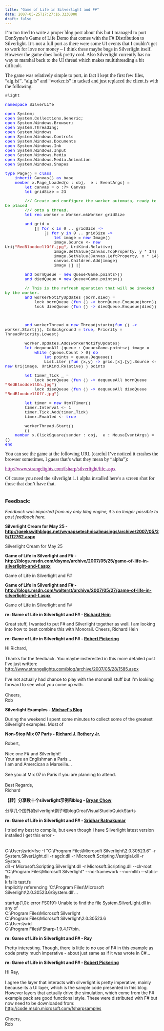 ```yaml
---
title: "Game of Life in Silverlight and F#"
date: 2007-05-25T17:27:16.3230000
draft: false
---
```


<p class="MsoNormal" style="MARGIN: 0cm 0cm 10pt"><font face="Calibri" size="3">I’m too tired to write a proper blog post about this but I managed to port DonSyme’s Game of Life Demo that comes with the F# Distribution to Silverlight. It’s not a full port as there were some UI events that I couldn’t get to work for love nor money – I think these maybe bugs in Silverlight itself. However the game does look pretty cool. Also Silverlight currently has no way to marshal back to the UI thread which makes multithreading a bit difficult.</font></p>
<p class="MsoNormal" style="MARGIN: 0cm 0cm 10pt"><font face="Calibri" size="3">The game was relatively simple to port, in fact I kept the first few files, “alg.fsi”, “alg.fs” and “worker.fs” in tacked and just replaced the client.fs with the following:</font></p>
<p class="MsoNormal" style="MARGIN: 0cm 0cm 0pt; LINE-HEIGHT: normal; mso-layout-grid-align: none"><span style="FONT-SIZE: 10pt; FONT-FAMILY: &quot;Courier New&quot;; mso-no-proof: yes">#light<o:p></o:p></span></p>
<p class="MsoNormal" style="MARGIN: 0cm 0cm 0pt; LINE-HEIGHT: normal; mso-layout-grid-align: none"><span style="FONT-SIZE: 10pt; FONT-FAMILY: &quot;Courier New&quot;; mso-no-proof: yes"><o:p> </o:p></span></p>
<p class="MsoNormal" style="MARGIN: 0cm 0cm 0pt; LINE-HEIGHT: normal; mso-layout-grid-align: none"><span style="FONT-SIZE: 10pt; COLOR: blue; FONT-FAMILY: &quot;Courier New&quot;; mso-no-proof: yes">namespace</span><span style="FONT-SIZE: 10pt; FONT-FAMILY: &quot;Courier New&quot;; mso-no-proof: yes"> SilverLife<o:p></o:p></span></p>
<p class="MsoNormal" style="MARGIN: 0cm 0cm 0pt; LINE-HEIGHT: normal; mso-layout-grid-align: none"><span style="FONT-SIZE: 10pt; FONT-FAMILY: &quot;Courier New&quot;; mso-no-proof: yes"><o:p> </o:p></span></p>
<p class="MsoNormal" style="MARGIN: 0cm 0cm 0pt; LINE-HEIGHT: normal; mso-layout-grid-align: none"><span style="FONT-SIZE: 10pt; COLOR: blue; FONT-FAMILY: &quot;Courier New&quot;; mso-no-proof: yes">open</span><span style="FONT-SIZE: 10pt; FONT-FAMILY: &quot;Courier New&quot;; mso-no-proof: yes"> System;<o:p></o:p></span></p>
<p class="MsoNormal" style="MARGIN: 0cm 0cm 0pt; LINE-HEIGHT: normal; mso-layout-grid-align: none"><span style="FONT-SIZE: 10pt; COLOR: blue; FONT-FAMILY: &quot;Courier New&quot;; mso-no-proof: yes">open</span><span style="FONT-SIZE: 10pt; FONT-FAMILY: &quot;Courier New&quot;; mso-no-proof: yes"> System.Collections.Generic;<o:p></o:p></span></p>
<p class="MsoNormal" style="MARGIN: 0cm 0cm 0pt; LINE-HEIGHT: normal; mso-layout-grid-align: none"><span style="FONT-SIZE: 10pt; COLOR: blue; FONT-FAMILY: &quot;Courier New&quot;; mso-no-proof: yes">open</span><span style="FONT-SIZE: 10pt; FONT-FAMILY: &quot;Courier New&quot;; mso-no-proof: yes"> System.Windows.Browser;<o:p></o:p></span></p>
<p class="MsoNormal" style="MARGIN: 0cm 0cm 0pt; LINE-HEIGHT: normal; mso-layout-grid-align: none"><span style="FONT-SIZE: 10pt; COLOR: blue; FONT-FAMILY: &quot;Courier New&quot;; mso-no-proof: yes">open</span><span style="FONT-SIZE: 10pt; FONT-FAMILY: &quot;Courier New&quot;; mso-no-proof: yes"> System.Threading;<o:p></o:p></span></p>
<p class="MsoNormal" style="MARGIN: 0cm 0cm 0pt; LINE-HEIGHT: normal; mso-layout-grid-align: none"><span style="FONT-SIZE: 10pt; COLOR: blue; FONT-FAMILY: &quot;Courier New&quot;; mso-no-proof: yes">open</span><span style="FONT-SIZE: 10pt; FONT-FAMILY: &quot;Courier New&quot;; mso-no-proof: yes"> System.Windows<o:p></o:p></span></p>
<p class="MsoNormal" style="MARGIN: 0cm 0cm 0pt; LINE-HEIGHT: normal; mso-layout-grid-align: none"><span style="FONT-SIZE: 10pt; COLOR: blue; FONT-FAMILY: &quot;Courier New&quot;; mso-no-proof: yes">open</span><span style="FONT-SIZE: 10pt; FONT-FAMILY: &quot;Courier New&quot;; mso-no-proof: yes"> System.Windows.Controls<o:p></o:p></span></p>
<p class="MsoNormal" style="MARGIN: 0cm 0cm 0pt; LINE-HEIGHT: normal; mso-layout-grid-align: none"><span style="FONT-SIZE: 10pt; COLOR: blue; FONT-FAMILY: &quot;Courier New&quot;; mso-no-proof: yes">open</span><span style="FONT-SIZE: 10pt; FONT-FAMILY: &quot;Courier New&quot;; mso-no-proof: yes"> System.Windows.Documents<o:p></o:p></span></p>
<p class="MsoNormal" style="MARGIN: 0cm 0cm 0pt; LINE-HEIGHT: normal; mso-layout-grid-align: none"><span style="FONT-SIZE: 10pt; COLOR: blue; FONT-FAMILY: &quot;Courier New&quot;; mso-no-proof: yes">open</span><span style="FONT-SIZE: 10pt; FONT-FAMILY: &quot;Courier New&quot;; mso-no-proof: yes"> System.Windows.Ink<o:p></o:p></span></p>
<p class="MsoNormal" style="MARGIN: 0cm 0cm 0pt; LINE-HEIGHT: normal; mso-layout-grid-align: none"><span style="FONT-SIZE: 10pt; COLOR: blue; FONT-FAMILY: &quot;Courier New&quot;; mso-no-proof: yes">open</span><span style="FONT-SIZE: 10pt; FONT-FAMILY: &quot;Courier New&quot;; mso-no-proof: yes"> System.Windows.Input<o:p></o:p></span></p>
<p class="MsoNormal" style="MARGIN: 0cm 0cm 0pt; LINE-HEIGHT: normal; mso-layout-grid-align: none"><span style="FONT-SIZE: 10pt; COLOR: blue; FONT-FAMILY: &quot;Courier New&quot;; mso-no-proof: yes">open</span><span style="FONT-SIZE: 10pt; FONT-FAMILY: &quot;Courier New&quot;; mso-no-proof: yes"> System.Windows.Media<o:p></o:p></span></p>
<p class="MsoNormal" style="MARGIN: 0cm 0cm 0pt; LINE-HEIGHT: normal; mso-layout-grid-align: none"><span style="FONT-SIZE: 10pt; COLOR: blue; FONT-FAMILY: &quot;Courier New&quot;; mso-no-proof: yes">open</span><span style="FONT-SIZE: 10pt; FONT-FAMILY: &quot;Courier New&quot;; mso-no-proof: yes"> System.Windows.Media.Animation<o:p></o:p></span></p>
<p class="MsoNormal" style="MARGIN: 0cm 0cm 0pt; LINE-HEIGHT: normal; mso-layout-grid-align: none"><span style="FONT-SIZE: 10pt; COLOR: blue; FONT-FAMILY: &quot;Courier New&quot;; mso-no-proof: yes">open</span><span style="FONT-SIZE: 10pt; FONT-FAMILY: &quot;Courier New&quot;; mso-no-proof: yes"> System.Windows.Shapes<o:p></o:p></span></p>
<p class="MsoNormal" style="MARGIN: 0cm 0cm 0pt; LINE-HEIGHT: normal; mso-layout-grid-align: none"><span style="FONT-SIZE: 10pt; FONT-FAMILY: &quot;Courier New&quot;; mso-no-proof: yes"><o:p> </o:p></span></p>
<p class="MsoNormal" style="MARGIN: 0cm 0cm 0pt; LINE-HEIGHT: normal; mso-layout-grid-align: none"><span style="FONT-SIZE: 10pt; COLOR: blue; FONT-FAMILY: &quot;Courier New&quot;; mso-no-proof: yes">type</span><span style="FONT-SIZE: 10pt; FONT-FAMILY: &quot;Courier New&quot;; mso-no-proof: yes"> Page() = <span style="COLOR: blue">class<o:p></o:p></span></span></p>
<p class="MsoNormal" style="MARGIN: 0cm 0cm 0pt; LINE-HEIGHT: normal; mso-layout-grid-align: none"><span style="FONT-SIZE: 10pt; FONT-FAMILY: &quot;Courier New&quot;; mso-no-proof: yes"><span style="mso-spacerun: yes">    </span><span style="COLOR: blue">inherit</span> Canvas() <span style="COLOR: blue">as</span> base<o:p></o:p></span></p>
<p class="MsoNormal" style="MARGIN: 0cm 0cm 0pt; LINE-HEIGHT: normal; mso-layout-grid-align: none"><span style="FONT-SIZE: 10pt; FONT-FAMILY: &quot;Courier New&quot;; mso-no-proof: yes"><span style="mso-spacerun: yes">    </span><span style="COLOR: blue">member</span> x.Page_Loaded(o : obj,<span style="mso-spacerun: yes">  </span>e : EventArgs) = <o:p></o:p></span></p>
<p class="MsoNormal" style="MARGIN: 0cm 0cm 0pt; LINE-HEIGHT: normal; mso-layout-grid-align: none"><span style="FONT-SIZE: 10pt; FONT-FAMILY: &quot;Courier New&quot;; mso-no-proof: yes"><span style="mso-spacerun: yes">        </span><span style="COLOR: blue">let</span> canvas = o :?&gt; Canvas<o:p></o:p></span></p>
<p class="MsoNormal" style="MARGIN: 0cm 0cm 0pt; LINE-HEIGHT: normal; mso-layout-grid-align: none"><span style="FONT-SIZE: 10pt; FONT-FAMILY: &quot;Courier New&quot;; mso-no-proof: yes"><span style="mso-spacerun: yes">        </span><span style="COLOR: blue">let</span> gridSize = 23 <o:p></o:p></span></p>
<p class="MsoNormal" style="MARGIN: 0cm 0cm 0pt; LINE-HEIGHT: normal; mso-layout-grid-align: none"><span style="FONT-SIZE: 10pt; FONT-FAMILY: &quot;Courier New&quot;; mso-no-proof: yes"><span style="mso-spacerun: yes">        </span><o:p></o:p></span></p>
<p class="MsoNormal" style="MARGIN: 0cm 0cm 0pt; LINE-HEIGHT: normal; mso-layout-grid-align: none"><span style="FONT-SIZE: 10pt; FONT-FAMILY: &quot;Courier New&quot;; mso-no-proof: yes"><span style="mso-spacerun: yes">        </span><span style="COLOR: green">/// Create and configure the worker automata, ready to be placed<o:p></o:p></span></span></p>
<p class="MsoNormal" style="MARGIN: 0cm 0cm 0pt; LINE-HEIGHT: normal; mso-layout-grid-align: none"><span style="FONT-SIZE: 10pt; FONT-FAMILY: &quot;Courier New&quot;; mso-no-proof: yes"><span style="mso-spacerun: yes">        </span><span style="COLOR: green">/// onto a thread. <o:p></o:p></span></span></p>
<p class="MsoNormal" style="MARGIN: 0cm 0cm 0pt; LINE-HEIGHT: normal; mso-layout-grid-align: none"><span style="FONT-SIZE: 10pt; FONT-FAMILY: &quot;Courier New&quot;; mso-no-proof: yes"><span style="mso-spacerun: yes">        </span><span style="COLOR: blue">let</span> <span style="COLOR: blue">rec</span> worker = Worker.mkWorker gridSize<o:p></o:p></span></p>
<p class="MsoNormal" style="MARGIN: 0cm 0cm 0pt; LINE-HEIGHT: normal; mso-layout-grid-align: none"><span style="FONT-SIZE: 10pt; FONT-FAMILY: &quot;Courier New&quot;; mso-no-proof: yes"><span style="mso-spacerun: yes">        </span><o:p></o:p></span></p>
<p class="MsoNormal" style="MARGIN: 0cm 0cm 0pt; LINE-HEIGHT: normal; mso-layout-grid-align: none"><span style="FONT-SIZE: 10pt; FONT-FAMILY: &quot;Courier New&quot;; mso-no-proof: yes"><span style="mso-spacerun: yes">        </span><span style="COLOR: blue">and</span> grid =<o:p></o:p></span></p>
<p class="MsoNormal" style="MARGIN: 0cm 0cm 0pt; LINE-HEIGHT: normal; mso-layout-grid-align: none"><span style="FONT-SIZE: 10pt; FONT-FAMILY: &quot;Courier New&quot;; mso-no-proof: yes"><span style="mso-spacerun: yes">            </span>[| <span style="COLOR: blue">for</span> x <span style="COLOR: blue">in</span> 0 .. gridSize <span style="COLOR: blue">-&gt;<o:p></o:p></span></span></p>
<p class="MsoNormal" style="MARGIN: 0cm 0cm 0pt; LINE-HEIGHT: normal; mso-layout-grid-align: none"><span style="FONT-SIZE: 10pt; FONT-FAMILY: &quot;Courier New&quot;; mso-no-proof: yes"><span style="mso-spacerun: yes">                </span>[| <span style="COLOR: blue">for</span> y <span style="COLOR: blue">in</span> 0 .. gridSize <span style="COLOR: blue">-&gt;<o:p></o:p></span></span></p>
<p class="MsoNormal" style="MARGIN: 0cm 0cm 0pt; LINE-HEIGHT: normal; mso-layout-grid-align: none"><span style="FONT-SIZE: 10pt; FONT-FAMILY: &quot;Courier New&quot;; mso-no-proof: yes"><span style="mso-spacerun: yes">                    </span><span style="COLOR: blue">let</span> image = <span style="COLOR: blue">new</span> Image()<o:p></o:p></span></p>
<p class="MsoNormal" style="MARGIN: 0cm 0cm 0pt; LINE-HEIGHT: normal; mso-layout-grid-align: none"><span style="FONT-SIZE: 10pt; FONT-FAMILY: &quot;Courier New&quot;; mso-no-proof: yes"><span style="mso-spacerun: yes">                    </span>image.Source &lt;- <span style="COLOR: blue">new</span> Uri(<span style="COLOR: #a31515">"RedBloodcellOff.jpg"</span>, UriKind.Relative)<o:p></o:p></span></p>
<p class="MsoNormal" style="MARGIN: 0cm 0cm 0pt; LINE-HEIGHT: normal; mso-layout-grid-align: none"><span style="FONT-SIZE: 10pt; FONT-FAMILY: &quot;Courier New&quot;; mso-no-proof: yes"><span style="mso-spacerun: yes">                    </span>image.SetValue(Canvas.TopProperty, y * 14)<o:p></o:p></span></p>
<p class="MsoNormal" style="MARGIN: 0cm 0cm 0pt; LINE-HEIGHT: normal; mso-layout-grid-align: none"><span style="FONT-SIZE: 10pt; FONT-FAMILY: &quot;Courier New&quot;; mso-no-proof: yes"><span style="mso-spacerun: yes">                    </span>image.SetValue(Canvas.LeftProperty, x * 14)<o:p></o:p></span></p>
<p class="MsoNormal" style="MARGIN: 0cm 0cm 0pt; LINE-HEIGHT: normal; mso-layout-grid-align: none"><span style="FONT-SIZE: 10pt; FONT-FAMILY: &quot;Courier New&quot;; mso-no-proof: yes"><span style="mso-spacerun: yes">                    </span>canvas.Children.Add(image) <o:p></o:p></span></p>
<p class="MsoNormal" style="MARGIN: 0cm 0cm 0pt; LINE-HEIGHT: normal; mso-layout-grid-align: none"><span style="FONT-SIZE: 10pt; FONT-FAMILY: &quot;Courier New&quot;; mso-no-proof: yes"><span style="mso-spacerun: yes">                    </span>image |] |]<o:p></o:p></span></p>
<p class="MsoNormal" style="MARGIN: 0cm 0cm 0pt; LINE-HEIGHT: normal; mso-layout-grid-align: none"><span style="FONT-SIZE: 10pt; FONT-FAMILY: &quot;Courier New&quot;; mso-no-proof: yes"><span style="mso-spacerun: yes">        </span><o:p></o:p></span></p>
<p class="MsoNormal" style="MARGIN: 0cm 0cm 0pt; LINE-HEIGHT: normal; mso-layout-grid-align: none"><span style="FONT-SIZE: 10pt; FONT-FAMILY: &quot;Courier New&quot;; mso-no-proof: yes"><span style="mso-spacerun: yes">        </span><span style="COLOR: blue">and</span> bornQueue = <span style="COLOR: blue">new</span> Queue&lt;Game.points&gt;()<span style="mso-spacerun: yes">  </span><o:p></o:p></span></p>
<p class="MsoNormal" style="MARGIN: 0cm 0cm 0pt; LINE-HEIGHT: normal; mso-layout-grid-align: none"><span style="FONT-SIZE: 10pt; FONT-FAMILY: &quot;Courier New&quot;; mso-no-proof: yes"><span style="mso-spacerun: yes">        </span><span style="COLOR: blue">and</span> diedQueue = <span style="COLOR: blue">new</span> Queue&lt;Game.points&gt;()<span style="mso-spacerun: yes">  </span><o:p></o:p></span></p>
<p class="MsoNormal" style="MARGIN: 0cm 0cm 0pt; LINE-HEIGHT: normal; mso-layout-grid-align: none"><span style="FONT-SIZE: 10pt; FONT-FAMILY: &quot;Courier New&quot;; mso-no-proof: yes"><o:p> </o:p></span></p>
<p class="MsoNormal" style="MARGIN: 0cm 0cm 0pt; LINE-HEIGHT: normal; mso-layout-grid-align: none"><span style="FONT-SIZE: 10pt; FONT-FAMILY: &quot;Courier New&quot;; mso-no-proof: yes"><span style="mso-spacerun: yes">        </span><span style="COLOR: green">// This is the refresh operation that will be invoked by the worker. <o:p></o:p></span></span></p>
<p class="MsoNormal" style="MARGIN: 0cm 0cm 0pt; LINE-HEIGHT: normal; mso-layout-grid-align: none"><span style="FONT-SIZE: 10pt; FONT-FAMILY: &quot;Courier New&quot;; mso-no-proof: yes"><span style="mso-spacerun: yes">        </span><span style="COLOR: blue">and</span> workerNotifyUpdates (born,died) =<o:p></o:p></span></p>
<p class="MsoNormal" style="MARGIN: 0cm 0cm 0pt; LINE-HEIGHT: normal; mso-layout-grid-align: none"><span style="FONT-SIZE: 10pt; FONT-FAMILY: &quot;Courier New&quot;; mso-no-proof: yes"><span style="mso-spacerun: yes">            </span>lock bornQueue (<span style="COLOR: blue">fun</span> () <span style="COLOR: blue">-&gt;</span> bornQueue.Enqueue(born))<o:p></o:p></span></p>
<p class="MsoNormal" style="MARGIN: 0cm 0cm 0pt; LINE-HEIGHT: normal; mso-layout-grid-align: none"><span style="FONT-SIZE: 10pt; FONT-FAMILY: &quot;Courier New&quot;; mso-no-proof: yes"><span style="mso-spacerun: yes">      </span><span style="mso-spacerun: yes">      </span>lock diedQueue (<span style="COLOR: blue">fun</span> () <span style="COLOR: blue">-&gt;</span> diedQueue.Enqueue(died))<o:p></o:p></span></p>
<p class="MsoNormal" style="MARGIN: 0cm 0cm 0pt; LINE-HEIGHT: normal; mso-layout-grid-align: none"><span style="FONT-SIZE: 10pt; FONT-FAMILY: &quot;Courier New&quot;; mso-no-proof: yes"><span style="mso-spacerun: yes">             </span><o:p></o:p></span></p>
<p class="MsoNormal" style="MARGIN: 0cm 0cm 0pt; LINE-HEIGHT: normal; mso-layout-grid-align: none"><span style="FONT-SIZE: 10pt; FONT-FAMILY: &quot;Courier New&quot;; mso-no-proof: yes"><span style="mso-spacerun: yes">             </span><o:p></o:p></span></p>
<p class="MsoNormal" style="MARGIN: 0cm 0cm 0pt; LINE-HEIGHT: normal; mso-layout-grid-align: none"><span style="FONT-SIZE: 10pt; FONT-FAMILY: &quot;Courier New&quot;; mso-no-proof: yes"><o:p> </o:p></span></p>
<p class="MsoNormal" style="MARGIN: 0cm 0cm 0pt; LINE-HEIGHT: normal; mso-layout-grid-align: none"><span style="FONT-SIZE: 10pt; FONT-FAMILY: &quot;Courier New&quot;; mso-no-proof: yes"><span style="mso-spacerun: yes">        </span><span style="COLOR: blue">and</span> workerThread = <span style="COLOR: blue">new</span> Thread(start=(<span style="COLOR: blue">fun</span> () <span style="COLOR: blue">-&gt;</span> worker.Start()), IsBackground = <span style="COLOR: blue">true</span>, Priority = ThreadPriority.Lowest)<o:p></o:p></span></p>
<p class="MsoNormal" style="MARGIN: 0cm 0cm 0pt; LINE-HEIGHT: normal; mso-layout-grid-align: none"><span style="FONT-SIZE: 10pt; FONT-FAMILY: &quot;Courier New&quot;; mso-no-proof: yes"><span style="mso-spacerun: yes">          </span><o:p></o:p></span></p>
<p class="MsoNormal" style="MARGIN: 0cm 0cm 0pt; LINE-HEIGHT: normal; mso-layout-grid-align: none"><span style="FONT-SIZE: 10pt; FONT-FAMILY: &quot;Courier New&quot;; mso-no-proof: yes"><span style="mso-spacerun: yes">        </span>worker.Updates.Add(workerNotifyUpdates)<o:p></o:p></span></p>
<p class="MsoNormal" style="MARGIN: 0cm 0cm 0pt; LINE-HEIGHT: normal; mso-layout-grid-align: none"><span style="FONT-SIZE: 10pt; FONT-FAMILY: &quot;Courier New&quot;; mso-no-proof: yes"><span style="mso-spacerun: yes">        </span><span style="COLOR: blue">let</span> dequeueAll (queue : Queue&lt;Game.points&gt;) image =<o:p></o:p></span></p>
<p class="MsoNormal" style="MARGIN: 0cm 0cm 0pt; LINE-HEIGHT: normal; mso-layout-grid-align: none"><span style="FONT-SIZE: 10pt; FONT-FAMILY: &quot;Courier New&quot;; mso-no-proof: yes"><span style="mso-spacerun: yes">            </span><span style="COLOR: blue">while</span> (queue.Count &gt; 0) <span style="COLOR: blue">do</span> <o:p></o:p></span></p>
<p class="MsoNormal" style="MARGIN: 0cm 0cm 0pt; LINE-HEIGHT: normal; mso-layout-grid-align: none"><span style="FONT-SIZE: 10pt; FONT-FAMILY: &quot;Courier New&quot;; mso-no-proof: yes"><span style="mso-spacerun: yes">                </span><span style="COLOR: blue">let</span> points = queue.Dequeue()<o:p></o:p></span></p>
<p class="MsoNormal" style="MARGIN: 0cm 0cm 0pt; LINE-HEIGHT: normal; mso-layout-grid-align: none"><span style="FONT-SIZE: 10pt; FONT-FAMILY: &quot;Courier New&quot;; mso-no-proof: yes"><span style="mso-spacerun: yes">                </span>List.iter (<span style="COLOR: blue">fun</span> (x,y) <span style="COLOR: blue">-&gt;</span> grid.[x].[y].Source &lt;- <span style="COLOR: blue">new</span> Uri(image, UriKind.Relative) ) points<o:p></o:p></span></p>
<p class="MsoNormal" style="MARGIN: 0cm 0cm 0pt; LINE-HEIGHT: normal; mso-layout-grid-align: none"><span style="FONT-SIZE: 10pt; FONT-FAMILY: &quot;Courier New&quot;; mso-no-proof: yes"><span style="mso-spacerun: yes">                </span><o:p></o:p></span></p>
<p class="MsoNormal" style="MARGIN: 0cm 0cm 0pt; LINE-HEIGHT: normal; mso-layout-grid-align: none"><span style="FONT-SIZE: 10pt; FONT-FAMILY: &quot;Courier New&quot;; mso-no-proof: yes"><span style="mso-spacerun: yes">        </span><span style="COLOR: blue">let</span> timer_Tick _ =<o:p></o:p></span></p>
<p class="MsoNormal" style="MARGIN: 0cm 0cm 0pt; LINE-HEIGHT: normal; mso-layout-grid-align: none"><span style="FONT-SIZE: 10pt; FONT-FAMILY: &quot;Courier New&quot;; mso-no-proof: yes"><span style="mso-spacerun: yes">            </span>lock bornQueue (<span style="COLOR: blue">fun</span> () <span style="COLOR: blue">-&gt;</span> dequeueAll bornQueue <span style="COLOR: #a31515">"RedBloodcellOn.jpg"</span>)<o:p></o:p></span></p>
<p class="MsoNormal" style="MARGIN: 0cm 0cm 0pt; LINE-HEIGHT: normal; mso-layout-grid-align: none"><span style="FONT-SIZE: 10pt; FONT-FAMILY: &quot;Courier New&quot;; mso-no-proof: yes"><span style="mso-spacerun: yes">            </span>lock diedQueue (<span style="COLOR: blue">fun</span> () <span style="COLOR: blue">-&gt;</span> dequeueAll diedQueue <span style="COLOR: #a31515">"RedBloodcellOff.jpg"</span>)<o:p></o:p></span></p>
<p class="MsoNormal" style="MARGIN: 0cm 0cm 0pt; LINE-HEIGHT: normal; mso-layout-grid-align: none"><span style="FONT-SIZE: 10pt; FONT-FAMILY: &quot;Courier New&quot;; mso-no-proof: yes"><span style="mso-spacerun: yes">            </span><o:p></o:p></span></p>
<p class="MsoNormal" style="MARGIN: 0cm 0cm 0pt; LINE-HEIGHT: normal; mso-layout-grid-align: none"><span style="FONT-SIZE: 10pt; FONT-FAMILY: &quot;Courier New&quot;; mso-no-proof: yes"><span style="mso-spacerun: yes">        </span><span style="COLOR: blue">let</span> timer = <span style="COLOR: blue">new</span> HtmlTimer()<o:p></o:p></span></p>
<p class="MsoNormal" style="MARGIN: 0cm 0cm 0pt; LINE-HEIGHT: normal; mso-layout-grid-align: none"><span style="FONT-SIZE: 10pt; FONT-FAMILY: &quot;Courier New&quot;; mso-no-proof: yes"><span style="mso-spacerun: yes">        </span>timer.Interval &lt;- 1<o:p></o:p></span></p>
<p class="MsoNormal" style="MARGIN: 0cm 0cm 0pt; LINE-HEIGHT: normal; mso-layout-grid-align: none"><span style="FONT-SIZE: 10pt; FONT-FAMILY: &quot;Courier New&quot;; mso-no-proof: yes"><span style="mso-spacerun: yes">        </span>timer.Tick.Add(timer_Tick)<o:p></o:p></span></p>
<p class="MsoNormal" style="MARGIN: 0cm 0cm 0pt; LINE-HEIGHT: normal; mso-layout-grid-align: none"><span style="FONT-SIZE: 10pt; FONT-FAMILY: &quot;Courier New&quot;; mso-no-proof: yes"><span style="mso-spacerun: yes">        </span>timer.Enabled &lt;- <span style="COLOR: blue">true<o:p></o:p></span></span></p>
<p class="MsoNormal" style="MARGIN: 0cm 0cm 0pt; LINE-HEIGHT: normal; mso-layout-grid-align: none"><span style="FONT-SIZE: 10pt; COLOR: blue; FONT-FAMILY: &quot;Courier New&quot;; mso-no-proof: yes"><o:p> </o:p></span></p>
<p class="MsoNormal" style="MARGIN: 0cm 0cm 0pt; LINE-HEIGHT: normal; mso-layout-grid-align: none"><span style="FONT-SIZE: 10pt; FONT-FAMILY: &quot;Courier New&quot;; mso-no-proof: yes"><span style="mso-spacerun: yes">        </span>workerThread.Start()<o:p></o:p></span></p>
<p class="MsoNormal" style="MARGIN: 0cm 0cm 0pt; LINE-HEIGHT: normal; mso-layout-grid-align: none"><span style="FONT-SIZE: 10pt; FONT-FAMILY: &quot;Courier New&quot;; mso-no-proof: yes"><span style="mso-spacerun: yes">        </span>()<o:p></o:p></span></p>
<p class="MsoNormal" style="MARGIN: 0cm 0cm 0pt; LINE-HEIGHT: normal; mso-layout-grid-align: none"><span style="FONT-SIZE: 10pt; FONT-FAMILY: &quot;Courier New&quot;; mso-no-proof: yes"><span style="mso-spacerun: yes">    </span><span style="COLOR: blue">member</span> x.ClickSquare(sender : obj,<span style="mso-spacerun: yes">  </span>e : MouseEventArgs) = ()<o:p></o:p></span></p>
<p class="MsoNormal" style="MARGIN: 0cm 0cm 10pt"><span style="FONT-SIZE: 10pt; COLOR: blue; LINE-HEIGHT: 115%; FONT-FAMILY: &quot;Courier New&quot;; mso-no-proof: yes">end</span></p>
<p class="MsoNormal" style="MARGIN: 0cm 0cm 10pt"><font face="Calibri" size="3">You can see the game at the following URL (careful I’ve noticed it crashes the browser sometimes, I guess that’s what they mean by “alpha”):</font></p>
<p class="MsoNormal" style="MARGIN: 0cm 0cm 10pt"><a href="http://www.strangelights.com/fsharp/silverlight/life.aspx"><font face="Calibri" color="#800080" size="3">http://www.strangelights.com/fsharp/silverlight/life.aspx</font></a></p>
<p class="MsoNormal" style="MARGIN: 0cm 0cm 10pt"><font face="Calibri" size="3">Of course you need the silverlight 1.1 alpha installed here’s a screen shot for those that don’t have that.</font></p>
<p class="MsoNormal" style="MARGIN: 0cm 0cm 10pt"><img alt="" src="/blog/photos/life.jpg" /></p>

### Feedback:

*Feedback was imported from my only blog engine, it's no longer possible to post feedback here.*

**Silverlight Cream for May 25 - http://geekswithblogs.net/wynapsetechnicalmusings/archive/2007/05/25/112762.aspx**

Silverlight Cream for May 25

**Game of Life in Silverlight and F# - http://blogs.msdn.com/dsyme/archive/2007/05/25/game-of-life-in-silverlight-and-f.aspx**

Game of Life in Silverlight and F#

**Game of Life in Silverlight and F# - http://blogs.msdn.com/walterst/archive/2007/05/27/game-of-life-in-silverlight-and-f.aspx**

Game of Life in Silverlight and F#

**re: Game of Life in Silverlight and F# - [Richard Hein](http://www.devlinq.com/)**

Great stuff, I wanted to put F# and Silverlight together as well.  I am looking into how to best combine this with Monorail.  Cheers,  Richard Hein

**re: Game of Life in Silverlight and F# - [Robert Pickering](http://strangelights.com/blog)**

Hi Richard,<br /><br />Thanks for the feedback. You maybe insterested in this more detailed post I've just written:<br />http://www.strangelights.com/blog/archive/2007/05/28/1585.aspx<br /><br />I've not actually had chance to play with the monorail stuff but I'm looking forward to see what you come up with.<br /><br />Cheers,<br />Rob

**Silverlight Examples - [Michael's Blog](http://weblogs.asp.net/mschwarz/archive/2007/06/04/silverlight-examples.aspx)**

During the weekend I spent some minutes to collect some of the greatest Silverlight examples. Most of

**Non-Stop Mix 07 Paris - [Richard J. Rothery Jr.](http://www.fdesign.fr/blog)**

Robert,<br /><br />Nice one F# and Silverlight!<br />Your are an Englishman a Paris...<br />I am and Amercican a Marseille...<br /><br />See you at Mix 07 in Paris if you are planning to attend.<br /><br />Best Regards,<br />Richard

**【转】分享数十个silverlight示例和blog - [Bryan Chow](http://www.cnblogs.com/BryanChow/archive/2007/07/19/824505.html)**

分享几个国外的silverlight例子和blogGreatVisualStudioQuickStarts

**re: Game of Life in Silverlight and F# - [Sridhar Ratnakumar](http://nearfar.org/)**

I tried my best to compile, but even though I have Silverlight latest version installed I get this error -<br /><br /><br />C:\Users\srid&gt;fsc -I "C:\Program Files\Microsoft Silverlight\2.0.30523.6" -r System.SilverLight.dll -r agclr.dll -r Microsoft.Scripting.Vestigial.dll -r System.<br />dll -r Microsoft.Scripting.Silverlight.dll -r Microsoft.Scripting.dll --clr-root "C:\Program Files\Microsoft Silverlight" --no-framework --no-mllib --static-lin<br />k fslib  test.fs<br />Implicitly referencing 'C:\Program Files\Microsoft Silverlight\2.0.30523.6\System.dll'...<br /><br />startup(1,0): error FS0191: Unable to find the file System.SilverLight.dll in any of<br /> C:\Program Files\Microsoft Silverlight<br /> C:\Program Files\Microsoft Silverlight\2.0.30523.6<br /> C:\Users\srid<br /> C:\Program Files\FSharp-1.9.4.17\bin.

**re: Game of Life in Silverlight and F# - Ray**

Pretty interesting. Though, there is little to no use of F# in this example as code pretty much imperative - about just same as if it was wrote in C#...

**re: Game of Life in Silverlight and F# - [Robert Pickering](http://strangelights.com/blog/Default.aspx)**

Hi Ray,<br /><br />I agree the layer that interacts with silverlight is pretty imperative, mainly because its a UI layer, which is the sample code presented in this blog. However layers that actually drive the simulation, which come from the F# example pack are good functional style. These were distributed with F# but now need to be downloaded from:<br /><a rel="nofollow external" href="http://code.msdn.microsoft.com/fsharpsamples" title="http://code.msdn.microsoft.com/fsharpsamples">http://code.msdn.microsoft.com/fsharpsamples</a><br /><br />Cheers,<br />Rob

